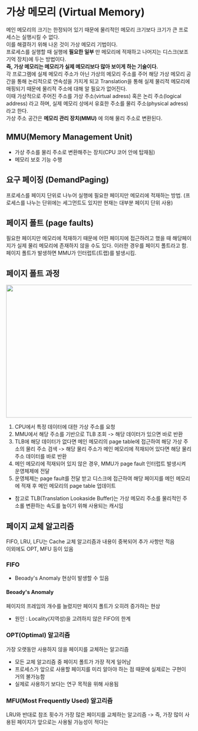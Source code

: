 # 가상 메모리 (Virtual Memory)
메인 메모리의 크기는 한정되어 있기 때문에 물리적인 메모리 크기보다 크기가 큰 프로세스는 실행시킬 수 없다.  
이를 해결하기 위해 나온 것이 가상 메모리 기법이다.  
프로세스를 실행할 때 실행에 **필요한 일부** 만 메모리에 적재하고 나머지는 디스크(보조 기억 장치)에 두는 방법이다.  
**즉, 가상 메모리는 메모리가 실제 메모리보다 많아 보이게 하는 기술이다.**  
각 프로그램에 실제 메모리 주소가 아닌 가상의 메모리 주소를 주어 해당 가상 메모리 공간을 통해 논리적으로 연속성을 가지게 되고 Translation을 통해 실제 물리적 메모리에 매핑되기 때문에 물리적 주소에 대해 알 필요가 없어진다.  
이때 가상적으로 주어진 주소를 가상 주소(virtual adress) 혹은 논리 주소(logical address) 라고 하며, 실제 메모리 상에서 유효한 주소를 물리 주소(physical adress) 라고 한다.  
가상 주소 공간은 **메모리 관리 장치(MMU)** 에 의해 물리 주소로 변환된다.

## MMU(Memory Management Unit)
  - 가상 주소를 물리 주소로 변환해주는 장치(CPU 코어 안에 탑재됨)
  - 메모리 보호 기능 수행

## 요구 페이징 (DemandPaging)
프로세스를 페이지 단위로 나누어 실행에 필요한 페이지만 메모리에 적재하는 방법. (프로세스를 나누는 단위에는 세그먼트도 있지만 현재는 대부분 페이지 단위 사용)  

## 페이지 폴트 (page faults)
필요한 페이지만 메모리에 적재하기 때문에 어떤 페이지에 접근하려고 했을 때 해당페이지가 실제 물리 메모리에 존재하지 않을 수도 있다. 이러한 경우를 페이지 폴트라고 함.  
페이지 폴트가 발생하면 MMU가 인터럽트(트랩)를 발생시킴.

## 페이지 폴트 과정

<p align="center">
<img src="https://img1.daumcdn.net/thumb/R1280x0/?scode=mtistory2&fname=https%3A%2F%2Fblog.kakaocdn.net%2Fdn%2FdKWtjd%2Fbtq84OSvgkT%2FxWLi37RZbHLCGzorjwBBI0%2Fimg.png" width=760px height=360px/>
</p>

1. CPU에서 특정 데이터에 대한 가상 주소를 요청
2. MMU에서 해당 주소를 기반으로 TLB 조회 -> 해당 데이터가 있으면 바로 반환
3. TLB에 해당 데이터가 없다면 메인 메모리의 page table에 접근하여 해당 가상 주소의 물리 주소 검색 -> 해당 물리 주소가 메인 메모리에 적재되어 있다면 해당 물리주소 데이터를 바로 반환
4. 메인 메모리에 적재되어 있지 않은 경우, MMU가 page fault 인터럽트 발생시켜 운영체제에 전달
5. 운영체제는 page fault를 전달 받고 디스크에 접근하여 해당 페이지를 메인 메모리에 적재 후 메인 메모리의 page table 업데이트

  - 참고로 TLB(Translation Lookaside Buffer)는 가상 메모리 주소를 물리적인 주소롤 변환하는 속도를 높이기 위해 사용되는 캐시임

## 페이지 교체 알고리즘
FIFO, LRU, LFU는 Cache 교체 알고리즘과 내용이 중복되어 추가 사항만 적음  
이외에도 OPT, MFU 등이 있음

### FIFO
  - Beoady's Anomaly 현상이 발생할 수 있음

#### Beoady's Anomaly
페이지의 프레임의 개수를 늘렸지만 페이지 폴트가 오히려 증가하는 현상
  - 원인 : Locality(지역성)을 고려하지 않은 FIFO의 한계

### OPT(Optimal) 알고리즘
가장 오랫동안 사용하지 않을 페이지를 교체하는 알고리즘
  - 모든 교체 알고리즘 중 페이지 폴트가 가장 적게 일어남
  - 프로세스가 앞으로 사용할 페이지를 미리 알아야 하는 점 때문에 실제로는 구현이 거의 불가능함
  - 실제로 사용하기 보다는 연구 목적을 위해 사용됨

### MFU(Most Frequently Used) 알고리즘
LRU와 반대로 참조 횟수가 가장 많은 페이지를 교체하는 알고리즘 -> 즉, 가장 많이 사용된 페이지가 앞으로는 사용될 가능성이 적다는 
